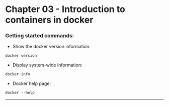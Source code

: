# Chapter 03 - Introduction to containers in docker

### Getting started commands:
* Show the docker version information:
```shell
docker version
```
* Display system-wide information:
```shell
docker info
```
* Docker help page:
```shell
docker --help
```

---
